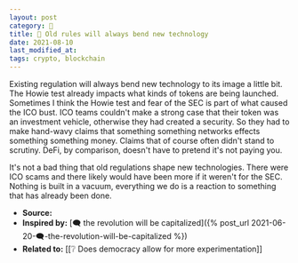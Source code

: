 ```yaml
---
layout: post
category: 🌰
title: 🌰 Old rules will always bend new technology
date: 2021-08-10
last_modified_at:
tags: crypto, blockchain
---
```

Existing regulation will always bend new technology to its image a little bit. The Howie test already impacts what kinds of tokens are being launched. Sometimes I think the Howie test and fear of the SEC is part of what caused the ICO bust. ICO teams couldn't make a strong case that their token was an investment vehicle, otherwise they had created a security. So they had to make hand-wavy claims that something something networks effects something something money. Claims that of course often didn't stand to scrutiny. DeFi, by comparison, doesn't have to pretend it's not paying you.

It's not a bad thing that old regulations shape new technologies. There were ICO scams and there likely would have been more if it weren't for the SEC. Nothing is built in a vacuum, everything we do is a reaction to something that has already been done.

- **Source:**
- **Inspired by:** [🗨️ the revolution will be capitalized]({% post_url 2021-06-20-🗨️-the-revolution-will-be-capitalized %})
- **Related to:** [[❔ Does democracy allow for more experimentation]]
